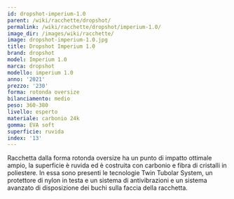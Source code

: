 ```yaml
---
id: dropshot-imperium-1.0
parent: /wiki/racchette/dropshot/
permalink: /wiki/racchette/dropshot/imperium-1.0/
image_dir: /images/wiki/racchette/
image: dropshot-imperium-1.0.jpg
title: Dropshot Imperium 1.0
brand: dropshot
model: Imperium 1.0
marca: dropshot
modello: imperium 1.0
anno: '2021'
prezzo: '230'
forma: rotonda oversize
bilanciamento: medio
peso: 360-380
livello: esperto
materiale: carbonio 24k
gomma: EVA soft
superficie: ruvida
index: '13'
---
```

Racchetta dalla forma rotonda oversize ha un punto di impatto ottimale ampio, la superficie è ruvida ed è costruita con carbonio e fibra di cristalli in poliestere. In essa sono presenti le tecnologie Twin Tubolar System, un protettore di nylon in testa e un sistema di antivibrazioni e un sistema avanzato di disposizione dei buchi sulla faccia della racchetta.